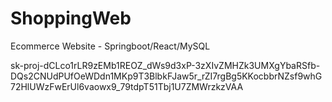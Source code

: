 # ShoppingWeb
Ecommerce Website - Springboot/React/MySQL


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
